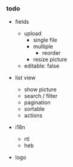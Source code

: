 ### todo

- fields
    - upload
        - single file
        - multiple
            - reorder
        - resize picture
    - editable: false

- list view
    - show picture
    - search / filter
    - pagination
    - sortable
    - actions

- i18n
    - rtl
    - heb
- logo